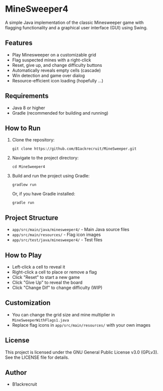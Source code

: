 # MineSweeper4

A simple Java implementation of the classic Minesweeper game with flagging functionality and a graphical user interface (GUI) using Swing.

## Features
- Play Minesweeper on a customizable grid
- Flag suspected mines with a right-click
- Reset, give up, and change difficulty buttons
- Automatically reveals empty cells (cascade)
- Win detection and game over dialog
- Resource-efficient icon loading (hopefully ...)

## Requirements
- Java 8 or higher
- Gradle (recommended for building and running)

## How to Run
1. Clone the repository:
   ```
   git clone https://github.com/B1ackrecruit/MineSweeper.git
   ```
2. Navigate to the project directory:
   ```
   cd MineSweeper4
   ```
3. Build and run the project using Gradle:
   ```
   gradlew run
   ```
   Or, if you have Gradle installed:
   ```
   gradle run
   ```

## Project Structure
- `app/src/main/java/minesweeper4/` - Main Java source files
- `app/src/main/resources/` - Flag icon images
- `app/src/test/java/minesweeper4/` - Test files

## How to Play
- Left-click a cell to reveal it
- Right-click a cell to place or remove a flag
- Click "Reset" to start a new game
- Click "Give Up" to reveal the board
- Click "Change Dif" to change difficulty (WIP)

## Customization
- You can change the grid size and mine multiplier in `MineSweeperWithFlags1.java`
- Replace flag icons in `app/src/main/resources/` with your own images

## License
This project is licensed under the GNU General Public License v3.0 (GPLv3).
See the LICENSE file for details.

## Author
- B1ackrecruit
